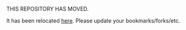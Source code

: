 THIS REPOSITORY HAS MOVED.

It has been relocated [here](https://github.com/RedHatGov/postgresql-ansible-role). Please update your bookmarks/forks/etc.
